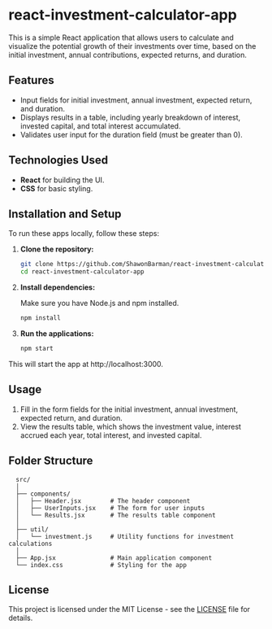 # react-investment-calculator-app

This is a simple React application that allows users to calculate and visualize the potential growth of their investments over time, based on the initial investment, annual contributions, expected returns, and duration.

## Features

- Input fields for initial investment, annual investment, expected return, and duration.
- Displays results in a table, including yearly breakdown of interest, invested capital, and total interest accumulated.
- Validates user input for the duration field (must be greater than 0).

## Technologies Used

- **React** for building the UI.
- **CSS** for basic styling.

## Installation and Setup

To run these apps locally, follow these steps:

1. **Clone the repository:**

   ```bash
   git clone https://github.com/ShawonBarman/react-investment-calculator-app.git
   cd react-investment-calculator-app
   ```

2. **Install dependencies:**

   Make sure you have Node.js and npm installed.

   ```bash
   npm install
   ```

3. **Run the applications:**

   ```bash
   npm start
   ```

This will start the app at http://localhost:3000.

## Usage

1. Fill in the form fields for the initial investment, annual investment, expected return, and duration.
2. View the results table, which shows the investment value, interest accrued each year, total interest, and invested capital.

## Folder Structure

```
  src/
  │
  ├── components/
  │   ├── Header.jsx        # The header component
  │   ├── UserInputs.jsx    # The form for user inputs
  │   └── Results.jsx       # The results table component
  │
  ├── util/
  │   └── investment.js     # Utility functions for investment calculations
  │
  ├── App.jsx               # Main application component
  └── index.css             # Styling for the app
```

## License

This project is licensed under the MIT License - see the [LICENSE](LICENSE) file for details.
